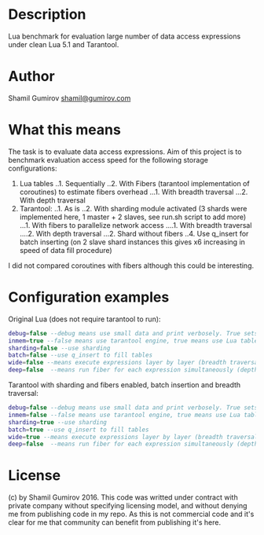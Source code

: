 # Description
Lua benchmark for evaluation large number of data access expressions under clean Lua 5.1 and Tarantool.
# Author
Shamil Gumirov <shamil@gumirov.com>
# What this means
The task is to evaluate data access expressions. Aim of this project is to benchmark 
evaluation access speed for the following storage configurations:
1. Lua tables
..1. Sequentially
..2. With Fibers (tarantool implementation of coroutines) to estimate fibers overhead
...1. With breadth traversal
...2. With depth traversal
2. Tarantool:
..1. As is
..2. With sharding module activated (3 shards were implemented here, 1 master + 2 slaves, see run.sh script to add more)
...1. With fibers to parallelize network access
....1. With breadth traversal
....2. With depth traversal
...2. Shard without fibers
..4. Use q_insert for batch inserting (on 2 slave shard instances this gives x6 increasing in speed of data fill procedure)

I did not compared coroutines with fibers although this could be interesting.

# Configuration examples
Original Lua (does not require tarantool to run):
```lua
debug=false --debug means use small data and print verbosely. True sets REPEATS option to 1.
inmem=true --false means use tarantool engine, true means use Lua tables
sharding=false --use sharding
batch=false --use q_insert to fill tables
wide=false --means execute expressions layer by layer (breadth traversal) 
deep=false  --means run fiber for each expression simultaneously (depth traversal)
```
Tarantool with sharding and fibers enabled, batch insertion and breadth traversal:
```lua
debug=false --debug means use small data and print verbosely. True sets REPEATS option to 1.
inmem=false --false means use tarantool engine, true means use Lua tables
sharding=true --use sharding
batch=true --use q_insert to fill tables
wide=true --means execute expressions layer by layer (breadth traversal) 
deep=false  --means run fiber for each expression simultaneously (depth traversal)
```

# License
(c) by Shamil Gumirov 2016. This code was writted under contract with private company without specifying licensing model, and without
denying me from publishing code in my repo. As this is not commercial code and it's clear for me that community can benefit from 
publishing it's here.